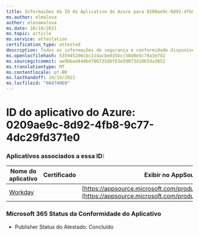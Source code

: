 ```yaml
---
title: Informações da ID do Aplicativo do Azure para 0209ae9c-8d92-4fb8-9c77-4dc29fd371e0
ms.author: elmalova
author: elenamalova
ms.date: 10/18/2021
ms.topic: article
ms.service: attestation
certification_type: attested
description: Todas as informações de segurança e conformidade disponíveis para 0209ae9c-8d92-4fb8-9c77-4dc29fd371e0.
ms.openlocfilehash: 5359452d6cbc114acbe035bcc58d0e5c79a3e7d2
ms.sourcegitcommit: ae9bbad444b4786735dbf63e50073d10b5da3852
ms.translationtype: MT
ms.contentlocale: pt-BR
ms.lasthandoff: 10/19/2021
ms.locfileid: "60474069"
---
```

# <a name="azure-app-id-0209ae9c-8d92-4fb8-9c77-4dc29fd371e0"></a>ID do aplicativo do Azure: 0209ae9c-8d92-4fb8-9c77-4dc29fd371e0


### <a name="apps-associated-with-this-id"></a>Aplicativos associados a essa ID:
| **Nome do aplicativo** | **Certificado** | **Exibir no AppSource** |
|--------------|---------------|-----------------------|
| [Workday](https://docs.microsoft.com/microsoft-365-app-certification/forward/WA200001555) |  | [https://appsource.microsoft.com/product/office/WA200001555](https://appsource.microsoft.com/product/office/WA200001555) |

### <a name="microsoft-365-app-compliance-status"></a>Microsoft 365 Status da Conformidade do Aplicativo
- Publisher Status do Atestado: Concluído
